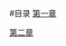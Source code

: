 #目录
[第一章](https://github.com/seed2013/comnet2015/blob/master/ch1)

[第二章](https://github.com/seed2013/comnet2015/blob/master/ch2)